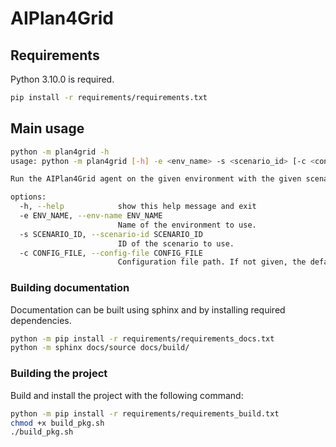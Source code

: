 # AIPlan4Grid

## Requirements

Python 3.10.0 is required.

```bash
pip install -r requirements/requirements.txt
```

## Main usage

```bash
python -m plan4grid -h
usage: python -m plan4grid [-h] -e <env_name> -s <scenario_id> [-c <config_file>]

Run the AIPlan4Grid agent on the given environment with the given scenario. If no configuration file is given, the default configuration file will be used.

options:
  -h, --help            show this help message and exit
  -e ENV_NAME, --env-name ENV_NAME
                        Name of the environment to use.
  -s SCENARIO_ID, --scenario-id SCENARIO_ID
                        ID of the scenario to use.
  -c CONFIG_FILE, --config-file CONFIG_FILE
                        Configuration file path. If not given, the default configuration file will be used.
```

### Building documentation

Documentation can be built using sphinx and by installing required dependencies.

```bash
python -m pip install -r requirements/requirements_docs.txt
python -m sphinx docs/source docs/build/
```

### Building the project

Build and install the project with the following command:

```bash
python -m pip install -r requirements/requirements_build.txt
chmod +x build_pkg.sh
./build_pkg.sh
```
